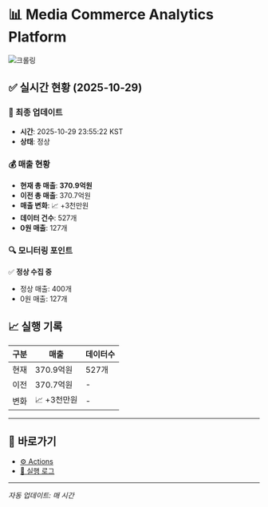 # 📊 Media Commerce Analytics Platform

![크롤링](https://img.shields.io/badge/크롤링-정상-green)

## ✅ 실시간 현황 (2025-10-29)

### 📍 최종 업데이트
- **시간**: 2025-10-29 23:55:22 KST
- **상태**: 정상

### 💰 매출 현황
- **현재 총 매출**: **370.9억원**
- **이전 총 매출**: 370.7억원
- **매출 변화**: 📈 +3천만원
- **데이터 건수**: 527개
- **0원 매출**: 127개

### 🔍 모니터링 포인트

✅ **정상 수집 중**
- 정상 매출: 400개
- 0원 매출: 127개


## 📈 실행 기록

| 구분 | 매출 | 데이터수 |
|------|------|----------|
| 현재 | 370.9억원 | 527개 |
| 이전 | 370.7억원 | - |
| 변화 | 📈 +3천만원 | - |

---

## 🔗 바로가기

- [⚙️ Actions](../../actions)
- [📝 실행 로그](../../actions/workflows/daily_scraping.yml)

---

*자동 업데이트: 매 시간*
